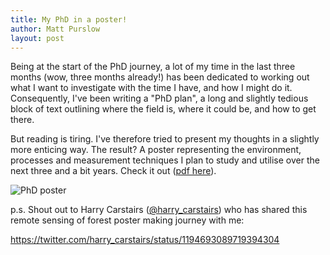 ```yaml
---
title: My PhD in a poster!
author: Matt Purslow
layout: post
---
```


Being at the start of the PhD journey, a lot of my time in the last three months (wow, three months already!) has been dedicated to working out what I want to investigate with the time I have, and how I might do it. Consequently, I've been writing a "PhD plan", a long and slightly tedious block of text outlining where the field is, where it could be, and how to get there.

But reading is tiring. I've therefore tried to present my thoughts in a slightly more enticing way. The result? A poster representing the environment, processes and measurement techniques I plan to study and utilise over the next three and a bit years. Check it out ([pdf here](https://github.com/mattabpurslow/MattABPurslow.github.io/tree/master/assets/images/blog-images/phd_schematic.pdf)).

![PhD poster](https://github.com/mattabpurslow/MattABPurslow.github.io/tree/master/assets/images/blog-images/phd_schematic.png "My PhD in a poster")

p.s. Shout out to Harry Carstairs ([@harry_carstairs](https://twitter.com/harry_carstairs/)) who has shared this remote sensing of forest poster making journey with me:

https://twitter.com/harry_carstairs/status/1194693089719394304
